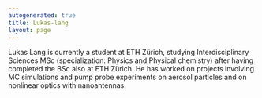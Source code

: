 ```yaml
---
autogenerated: true
title: Lukas-lang
layout: page
---
```


Lukas Lang is currently a student at ETH Zürich, studying
Interdisciplinary Sciences MSc (specialization: Physics and Physical
chemistry) after having completed the BSc also at ETH Zürich. He has
worked on projects involving MC simulations and pump probe experiments
on aerosol particles and on nonlinear optics with nanoantennas.
